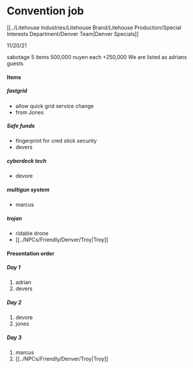 # Convention job

[[../Litehouse Industries/Litehouse Brand/Litehouse Production/Special Interests Department/Denver Team|Denver Specials]]

11/20/21

sabotage 5 items
500,000 nuyen each
+250,000
We are listed as adrians guests

#### Items
##### fastgrid
-   allow quick grid service change
-   from Jones

##### Safe funds
-   fingerprint for cred stick security
-   devers

##### cyberdeck tech
-   devore

##### multigun system
-   marcus

##### trojan
-   ridable drone
-   [[../NPCs/Friendly/Denver/Troy|Troy]]


#### Presentation order
##### Day 1
1.  adrian
2.  devers
##### Day 2
1.  devore
2.  jones
##### Day 3
1.  marcus
2.  [[../NPCs/Friendly/Denver/Troy|Troy]]